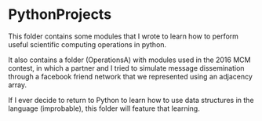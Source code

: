 # PythonProjects

This folder contains some modules that I wrote to learn how to perform useful scientific computing operations in python.

It also contains a folder (OperationsA) with modules used in the 2016 MCM contest, in which a partner and I tried to simulate
message dissemination through a facebook friend network that we represented using an adjacency array.

If I ever decide to return to Python to learn how to use data structures in the language (improbable), this folder will feature that learning.
